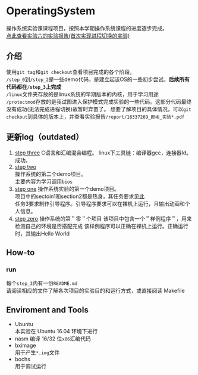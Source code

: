 # OperatingSystem
操作系统实验课课程项目，按照本学期操作系统课程的进度逐步完成。  
[点此查看实验六的实验报告(首次实现进程切换的实验)](https://github.com/YanB25/OperatingSystem/blob/master/report/16337269_%E9%A2%9C%E5%BD%AC_%E5%AE%9E%E9%AA%8C%E5%85%AD.pdf)
## 介绍
使用`git tag`和`git checkout`查看项目完成的各个阶段。  
`/step_0`到`/step_2`是一些demo代码，是建立起该OS的一些初步尝试。**后续所有代码都在`/step_3`上完成**   
`/linux`文件夹存放的是linux系统的早期版本的内核，用于学习用途  
`/protectmod`存放的是我试图进入保护模式完成实验的一些代码。这部分代码最终没有成功(无法完成进程切换)故暂时弃置了。
想要了解项目的具体情况，可以`git checkout`到具体的版本上，并查看实验报告`/report/16337269_颜彬_实验*.pdf`
## 更新log（outdated）
1. [step three][4]
C语言和汇编混合编程。 
linux下工具链：编译器gcc，连接器ld。  
成功。
1. [step two][3]  
操作系统的第二个demo项目。  
主要内容为学习调用`bios`
1. [step one][1]
操作系统实验的第一个demo项目。  
项目中的sectoin1和section2都是热身，其任务要求[见此][1]  
任务3要求制作引导程序。引导程序要求可以在裸机上运行，且输出动画和个人信息。
1. [step zero][2]
操作系统的第＂零＂个项目
该项目中包含一个＂样例程序＂，用来检测自己的环境是否搭配完成
该样例程序可以正确在裸机上运行。正确运行时，其输出Hello World
## How-to
### run
每个`step_3`内有一份`README.md`  
请阅读相应的文件了解各次项目的实验目的和运行方式，或直接阅读 Makefile
## Enviroment and Tools
- Ubuntu  
本实验在 Ubuntu 16.04 环境下进行    
- nasm
编译 16/32 位`x86`汇编代码  
- bximage  
用于产生`*.img`文件  
- bochs  
用于调试运行  
  
[1]: /step_1/README.md
[2]: /step_0/README.md
[3]: /step_2/README.md
[4]: /step_3/README.md
